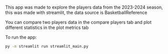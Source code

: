 This app was made to explore the players data from the 2023-2024 season, this was made with streamlit, the data source is BasketballReference

You can compare two players data in the compare players tab and plot different statistics in the plot metrics tab

To run the app:
```bat
py -m streamlit run streamlit_main.py
```
